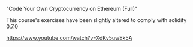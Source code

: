 "Code Your Own Cryptocurrency on Ethereum (Full)"

This course's exercises have been slightly altered to comply with solidity 0.7.0

https://www.youtube.com/watch?v=XdKv5uwEk5A